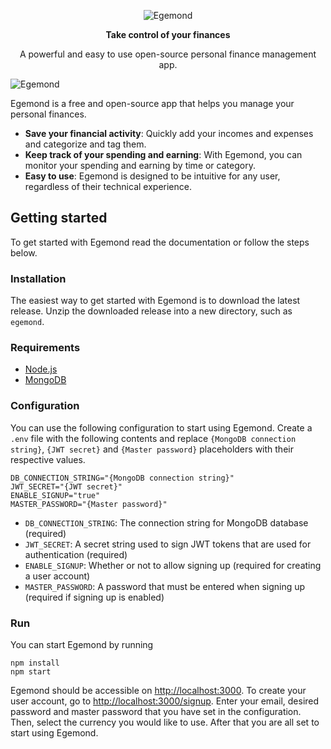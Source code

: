 <p align="center">
  <img src="https://user-images.githubusercontent.com/60735691/234904816-2a466e4d-e4f1-4f68-80ec-99e882583100.png" alt="Egemond" />
</p>

<p align="center">
  <strong>Take control of your finances</strong>
</p>

<p align="center">A powerful and easy to use open-source personal finance management app.</p>

![Egemond](https://user-images.githubusercontent.com/60735691/234904922-dfe0f637-f0f8-4658-a848-e0bd0a23d20e.png)

Egemond is a free and open-source app that helps you manage your personal finances.
- **Save your financial activity**: Quickly add your incomes and expenses and categorize and tag them.
- **Keep track of your spending and earning**: With Egemond, you can monitor your spending and earning by time or category.
- **Easy to use**: Egemond is designed to be intuitive for any user, regardless of their technical experience.

## Getting started
To get started with Egemond read the documentation or follow the steps below.

### Installation
The easiest way to get started with Egemond is to download the latest release. Unzip the downloaded release into a new directory, such as `egemond`.

### Requirements
- [Node.js](https://nodejs.org/en/download/)
- [MongoDB](https://www.mongodb.com/try/download/community)

### Configuration
You can use the following configuration to start using Egemond. Create a `.env` file with the following contents and replace `{MongoDB connection string}`, `{JWT secret}` and `{Master password}` placeholders with their respective values.

```
DB_CONNECTION_STRING="{MongoDB connection string}"
JWT_SECRET="{JWT secret}"
ENABLE_SIGNUP="true"
MASTER_PASSWORD="{Master password}"
```

- `DB_CONNECTION_STRING`: The connection string for MongoDB database (required)
- `JWT_SECRET`: A secret string used to sign JWT tokens that are used for authentication (required)
- `ENABLE_SIGNUP`: Whether or not to allow signing up (required for creating a user account)
- `MASTER_PASSWORD`: A password that must be entered when signing up (required if signing up is enabled)

### Run
You can start Egemond by running
```
npm install
npm start
```

Egemond should be accessible on [http://localhost:3000](http://localhost:3000). To create your user account, go to [http://localhost:3000/signup](http://localhost:3000/signup). Enter your email, desired password and master password that you have set in the configuration. Then, select the currency you would like to use. After that you are all set to start using Egemond.

